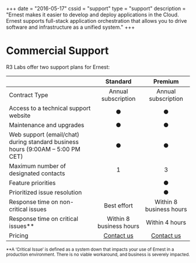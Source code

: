 +++
date = "2016-05-17"
cssid = "support"
type = "support"
description = "Ernest makes it easier to develop and deploy applications in the Cloud. Ernest supports full-stack application orchestration that allows you to drive software and infrastructure as a unified system."
+++

# Commercial Support

R3 Labs offer two support plans for Ernest:

|   | Standard | Premium |
|---|:---:|:---:|
| Contract Type | Annual subscription | Annual subscription |
| Access to a technical support website | &#x25cf; | &#x25cf; |
| Maintenance and upgrades | &#x25cf; | &#x25cf; |
| Web support (email/chat) during standard business hours (9:00AM – 5:00 PM CET) | &#x25cf; | &#x25cf; |
| Maximum number of designated contacts | 1 | 3 |
| Feature priorities |   | &#x25cf; |
| Prioritized issue resolution |   | &#x25cf; |
| Response time on non-critical issues | Best effort | Within 8 business hours |
| Response time on critical issues** | Within 8 business hours | Within 4 hours |
| Pricing | [Contact us](/supportplan) | [Contact us](/supportplan) |

<small>**A ‘Critical Issue’ is defined as a system down that impacts your use of Ernest in a production environment. There is no viable workaround, and business is severely impacted.</small>

